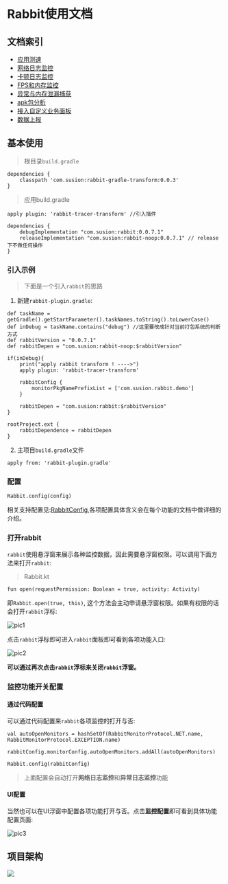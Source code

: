 # Rabbit使用文档

## 文档索引

- [应用测速](./speed-monitor.md)
- [网络日志监控](./net-log-monitor.md)
- [卡顿日志监控](./block-log-monitor.md)
- [FPS和内存监控](./memory-fps-monitor.md)
- [异常与内存泄漏捕获](./others-monitor.md)
- [apk包分析](./app-analyzer.md)
- [接入自定义业务面板](./cutom-page.md)
- [数据上报](./data-report.md)

## 基本使用

>根目录`build.gradle`
```
dependencies {
    classpath 'com.susion:rabbit-gradle-transform:0.0.3'
}
```

>应用build.gradle
```
apply plugin: 'rabbit-tracer-transform' //引入插件

dependencies {
    debugImplementation "com.susion:rabbit:0.0.7.1"  
    releaseImplementation "com.susion:rabbit-noop:0.0.7.1" // release 下不做任何操作
} 
```

### 引入示例

>下面是一个引入`rabbit`的思路


1. 新建`rabbit-plugin.gradle`:

```
def taskName = getGradle().getStartParameter().taskNames.toString().toLowerCase()
def inDebug = taskName.contains("debug") //这里要改成针对当前打包系统的判断方式
def rabbitVersion = "0.0.7.1"
def rabbitDepen = "com.susion:rabbit-noop:$rabbitVersion"

if(inDebug){
    print("apply rabbit transform ! ---->")
    apply plugin: 'rabbit-tracer-transform'

    rabbitConfig {
        monitorPkgNamePrefixList = ['com.susion.rabbit.demo']
    }

    rabbitDepen = "com.susion:rabbit:$rabbitVersion"
}

rootProject.ext {
    rabbitDependence = rabbitDepen
}
```

2. 主项目`build.gradle`文件

```
apply from: 'rabbit-plugin.gradle'
```

### 配置

```
Rabbit.config(config)
```

相关支持配置见:[RabbitConfig](https://github.com/SusionSuc/Rabbit/blob/master/rabbit/src/main/java/com/susion/rabbit/RabbitConfig.kt),各项配置具体含义会在每个功能的文档中做详细的介绍。

### 打开rabbit

`rabbit`使用悬浮窗来展示各种监控数据，因此需要悬浮窗权限。可以调用下面方法来打开`rabbit`:

>Rabbit.kt
```
fun open(requestPermission: Boolean = true, activity: Activity)
```

即`Rabbit.open(true, this)`, 这个方法会主动申请悬浮窗权限。如果有权限的话会打开`rabbit`浮标:

![pic1](./picture/rabbit-float.png)

点击`rabbit`浮标即可进入`rabbit`面板即可看到各项功能入口:

![pic2](./picture/rabbit-entry.jpg)

**可以通过再次点击`rabbit`浮标来关闭`rabbit`浮窗。**

### 监控功能开关配置

#### 通过代码配置

可以通过代码配置来`rabbit`各项监控的打开与否:

```
val autoOpenMonitors = hashSetOf(RabbitMonitorProtocol.NET.name, RabbitMonitorProtocol.EXCEPTION.name)

rabbitConfig.monitorConfig.autoOpenMonitors.addAll(autoOpenMonitors)

Rabbit.config(rabbitConfig)
```
>上面配置会自动打开**网络日志监控**和**异常日志监控**功能

#### UI配置

当然也可以在UI浮窗中配置各项功能打开与否。点击**监控配置**即可看到具体功能配置页面:

![pic3](./picture/rabbit-config.jpg)


## 项目架构

![](./picture/rabbit-client-arc.png)






